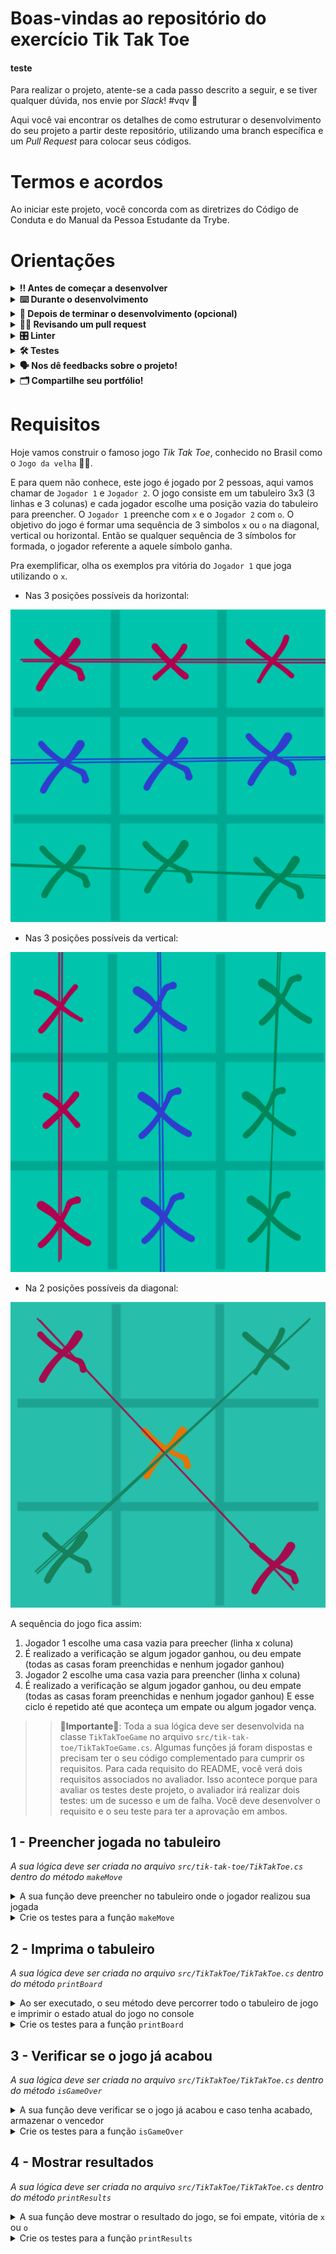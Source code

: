 # Boas-vindas ao repositório do exercício Tik Tak Toe
#### teste
Para realizar o projeto, atente-se a cada passo descrito a seguir, e se tiver qualquer dúvida, nos envie por _Slack_! #vqv 🚀

Aqui você vai encontrar os detalhes de como estruturar o desenvolvimento do seu projeto a partir deste repositório, utilizando uma branch específica e um _Pull Request_ para colocar seus códigos.

# Termos e acordos

Ao iniciar este projeto, você concorda com as diretrizes do Código de Conduta e do Manual da Pessoa Estudante da Trybe.

# Orientações

<details>
  <summary><strong>‼️ Antes de começar a desenvolver</strong></summary><br />

  1. Clone o repositório

  - Use o comando: `git clone git@github.com:tryber/acc-csharp-0x-exercises-tik-tak-toe.git`.
  - Entre na pasta do repositório que você acabou de clonar:
    - `cd acc-csharp-0x-exercises-tik-tak-toe`

  2. Instale as dependências

  - `dotnet restore`.
  
  1. Crie uma branch a partir da branch `master`

  - Verifique que você está na branch `master`
    - Exemplo: `git branch`
  - Se não estiver, mude para a branch `master`
    - Exemplo: `git checkout master`
  - Agora crie uma branch à qual você vai submeter os `commits` do seu projeto
    - Você deve criar uma branch no seguinte formato: `nome-de-usuario-nome-do-projeto`
    - Exemplo: `git checkout -b joaozinho-acc-csharp-0x-exercises-tik-tak-toe`

  4. Adicione as mudanças ao _stage_ do Git e faça um `commit`

  - Verifique que as mudanças ainda não estão no _stage_
    - Exemplo: `git status` (deve aparecer listada a pasta _joaozinho_ em vermelho)
  - Adicione o novo arquivo ao _stage_ do Git
    - Exemplo:
      - `git add .` (adicionando todas as mudanças - _que estavam em vermelho_ - ao stage do Git)
      - `git status` (deve aparecer listado o arquivo _joaozinho/README.md_ em verde)
  - Faça o `commit` inicial
    - Exemplo:
      - `git commit -m 'iniciando o projeto x'` (fazendo o primeiro commit)
      - `git status` (deve aparecer uma mensagem tipo _nothing to commit_ )

  5. Adicione a sua branch com o novo `commit` ao repositório remoto

  - Usando o exemplo anterior: `git push -u origin joaozinho-acc-csharp-0x-exercises-tik-tak-toe`

  6. Crie um novo `Pull Request` _(PR)_

  - Vá até a página de _Pull Requests_ do [repositório no GitHub](https://github.com/tryber/acc-csharp-0x-exercises-tik-tak-toe/pulls)
  - Clique no botão verde _"New pull request"_
  - Clique na caixa de seleção _"Compare"_ e escolha a sua branch **com atenção**
  - Coloque um título para a sua _Pull Request_
    - Exemplo: _"Cria tela de busca"_
  - Clique no botão verde _"Create pull request"_
  - Adicione uma descrição para o _Pull Request_ e clique no botão verde _"Create pull request"_
  - **Não se preocupe em preencher mais nada por enquanto!**
  - Volte até a [página de _Pull Requests_ do repositório](https://github.com/tryber/acc-csharp-0x-exercises-tik-tak-toe/pulls) e confira que o seu _Pull Request_ está criado

</details>

<details>
  <summary><strong>⌨️ Durante o desenvolvimento</strong></summary><br/>

  - Faça `commits` das alterações que você fizer no código regularmente

  - Lembre-se de sempre após um (ou alguns) `commits` atualizar o repositório remoto

  - Os comandos que você utilizará com mais frequência são:
    1. `git status` _(para verificar o que está em vermelho - fora do stage - e o que está em verde - no stage)_
    2. `git add` _(para adicionar arquivos ao stage do Git)_
    3. `git commit` _(para criar um commit com os arquivos que estão no stage do Git)_
    4. `git push -u origin nome-da-branch` _(para enviar o commit para o repositório remoto na primeira vez que fizer o `push` de uma nova branch)_
    5. `git push` _(para enviar o commit para o repositório remoto após o passo anterior)_

</details>

<details>
  <summary><strong>🤝 Depois de terminar o desenvolvimento (opcional)</strong></summary><br/>

  Para sinalizar que o seu projeto está pronto para o _"Code Review"_, faça o seguinte:

  - Vá até a página **DO SEU** _Pull Request_, adicione a label de _"code-review"_ e marque seus colegas:

    - No menu à direita, clique no _link_ **"Labels"** e escolha a _label_ **code-review**;

    - No menu à direita, clique no _link_ **"Assignees"** e escolha **o seu usuário**;

    - No menu à direita, clique no _link_ **"Reviewers"** e digite `students`, selecione o time `tryber/students-sd-0x`.

  Caso tenha alguma dúvida, [aqui tem um video explicativo](https://vimeo.com/362189205).

</details>

<details>
  <summary><strong>🕵🏿 Revisando um pull request</strong></summary><br />

  Use o conteúdo sobre [Code Review](https://course.betrybe.com/real-life-engineer/code-review/) para te ajudar a revisar os _Pull Requests_.

</details>

<details>
  <summary><strong>🎛 Linter</strong></summary><br />

  Usaremos o [NetAnalyzer](https://docs.microsoft.com/pt-br/dotnet/fundamentals/code-analysis/overview) para fazer a análise estática do seu código.

  Este projeto já vem com as dependências relacionadas ao _linter_ configuradas no arquivo `main.yml`.

  O analisador já é instalado pelo plugin da `Microsoft C#` no `VSCode`. Para isso, basta fazer o download do [plugin](https://marketplace.visualstudio.com/items?itemName=ms-dotnettools.csharp) e instalá-lo.
</details>

<details>
  <summary><strong>🛠 Testes</strong></summary><br />

  O .NET já possui sua própria plataforma de testes.
  
  Este projeto já vem configurado e com suas dependências

  ### Executando todos os testes

  Para executar os testes com o .NET execute o comando dentro do diretório do seu projeto `src/TikTakToe` ou de seus testes `src/TikTakToe.Test`!

  ```
  dotnet test
  ```

  ### Executando um teste específico

  Para executar um teste expecífico basta executar o comando `dotnet test --filter Name~TestMethod1`.

  :warning: **Importante:** o comando irá executar testes cujo nome contém `TestMethod1`.

  :warning: **O avaliador automático não necessariamente avalia seu projeto na ordem em que os requisitos aparecem no readme. Isso acontece para deixar o processo de avaliação mais rápido. Então, não se assuste se isso acontecer, ok?**

  ### Outras opções para testes
  - Algumas opções que podem lhe ajudar são:
    -  `-?|-h|--help`: exibem a descrição completa de como utilizar o comando.
    -  `-t|--list-tests`: lista todos os testes ao invés de executá-los.
    -  `-v|--verbosity <LEVEL>`: define o nível de detalhe na resposta dos testes.
      - `q | quiet`
      - `m | minimal`
      - `n | normal`
      - `d | detailed`
      - `diag | diagnostic`
      - Exemplo de uso: 
         ```
           dotnet test -v diag
         ```
         ou
         ```            
           dotnet test --verbosity=diagnostic
         ``` 
</details>

<details>
  <summary><strong>🗣 Nos dê feedbacks sobre o projeto!</strong></summary><br />

Ao finalizar e submeter o projeto, não se esqueça de avaliar sua experiência preenchendo o formulário. 
**Leva menos de 3 minutos!**

[FORMULÁRIO DE AVALIAÇÃO DE PROJETO](https://be-trybe.typeform.com/to/PsefzL2e)

</details>

<details>
  <summary><strong>🗂 Compartilhe seu portfólio!</strong></summary><br />

  Você sabia que o LinkedIn é a principal rede social profissional e compartilhar o seu aprendizado lá é muito importante para quem deseja construir uma carreira de sucesso? Compartilhe esse projeto no seu LinkedIn, marque o perfil da Trybe (@trybe) e mostre para a sua rede toda a sua evolução.

</details>

# Requisitos

Hoje vamos construir o famoso jogo _Tik Tak Toe_, conhecido no Brasil como o `Jogo da velha` 👵🏾. 

E para quem não conhece, este jogo é jogado por 2 pessoas, aqui vamos chamar de `Jogador 1` e `Jogador 2`. O jogo consiste em um tabuleiro 3x3 (3 linhas e 3 colunas) e cada jogador escolhe uma posição vazia do tabuleiro para preencher. O `Jogador 1` preenche com `x` e o `Jogador 2` com `o`. O objetivo do jogo é formar uma sequência de 3 simbolos `x` ou `o` na diagonal, vertical ou horizontal. Então se qualquer sequência de 3 símbolos for formada, o jogador referente a aquele símbolo ganha.

Pra exemplificar, olha os exemplos pra vitória do `Jogador 1` que joga utilizando o `x`.
 - Nas 3 posições possíveis da horizontal:

 ![jogador 1 vencendo nas 3 posições possíveis na horizontal](img/Horizontal.png)

 - Nas 3 posições possíveis da vertical:

 ![jogador 1 vencendo nas 3 posições possíveis na vertical](img/Vertical.png)

 - Na 2 posições possíveis da diagonal:

 ![jogador 1 vencendo nas 2 posições possíveis da diagonal](img/Diagonal.png)

A sequência do jogo fica assim:
 1. Jogador 1 escolhe uma casa vazia para preecher (linha x coluna)
 2. É realizado a verificação se algum jogador ganhou, ou deu empate (todas as casas foram preenchidas e nenhum jogador ganhou)
 3. Jogador 2 escolhe uma casa vazia para preencher (linha x coluna)
 4. É realizado a verificação se algum jogador ganhou, ou deu empate (todas as casas foram preenchidas e nenhum jogador ganhou)
E esse ciclo é repetido até que aconteça um empate ou algum jogador vença.

>>**🚨Importante🚨**: Toda a sua lógica deve ser desenvolvida na classe `TikTakToeGame` no arquivo `src/tik-tak-toe/TikTakToeGame.cs`. Algumas funções já foram dispostas e precisam ter o seu código complementado para cumprir os requisitos.
>> Para cada requisito do README, você verá dois requisitos associados no avaliador. Isso acontece porque para avaliar os testes deste projeto, o avaliador irá realizar dois testes: um de sucesso e um de falha. Você deve desenvolver o requisito e o seu teste para ter a aprovação em ambos.

## 1 - Preencher jogada no tabuleiro
_A sua lógica deve ser criada no arquivo `src/tik-tak-toe/TikTakToe.cs` dentro do método `makeMove`_

<details>
  <summary>A sua função deve preencher no tabuleiro onde o jogador realizou sua jogada</summary><br />

  O tabuleiro é um _array_ multidimensional de `char` com 3 linhas e 3 colunas. Casas vazias são o valor de um espaço vazio: `' '`, uma casa ocupada pelo jogador `x` estará preenchida pelo char `x` e uma ocupada por `o` estará preenchida por `o`.

Essa função recebe 3 parâmetros:
 1. O primeiro parâmetro `line` um `int` contendo a **linha** que o jogador escolheu.
 2. O segundo parâmetro `column` um `int` contendo a **coluna** que o jogador escolheu.
 3. O terceiro parâmetro `player` um `char` que representa o jogador que realizou a jogada, `x` ou `o`.

 Sua função deve usar estes parâmetros para preencher no tabuleiro `board` o valor referente a posição escolhida pelo jogador com o `char` que representa aquele jogador.

Dica: Um valor `char` precisa ser declarado utilizando aspas simples `'` as aspas duplas são usadas para representar `strings`.
</details>

<details>
  <summary>Crie os testes para a função <code>makeMove</code></summary><br />

  Implemente seu teste no arquivo `src/TikTakToe.Test/TestTikTakToeGame.cs` na função `TestMakeMove`.

O teste deve ser capaz de identificar se a função `makeMove` modifica o tabuleiro de acordo com as entradas passadas como parâmetro.
</details>

## 2 - Imprima o tabuleiro 
_A sua lógica deve ser criada no arquivo `src/TikTakToe/TikTakToe.cs` dentro do método `printBoard`_

<details>
  <summary>Ao ser executado, o seu método deve percorrer todo o tabuleiro de jogo e imprimir o estado atual do jogo no console</summary><br />
  O seu método deve imprimir o tabuleiro no seguinte formato:

  ```
  x o o
  o x x
  x o x
  ```

  Dicas: 
   - Se quiser imprimir algo no `console` sem pular para a próxima linha utilize a função `Console.Write` no lugar de `Console.WriteLine`.
   - Utilize laços de repetição aninhados (um dentro do outro) para percorrer o tabuleiro. Um percorrendo as linhas e outro para as colunas como vimos na lição de hoje.
   - Na hora de testar este requisito pode ser necessário remover espaços em branco no início e no final de uma `string` para isso você pode utilizar o método `Trim()` da seguinte forma:
      ```C#
      string myString = " String com espaços em branco ";
      myString.Trim();
      // Agora myString não tem mais espaços em branco no início e no final da string e ficou assim:
      // "String com espaços em branco"
      ```
</details>

<details>
  <summary>Crie os testes para a função <code>printBoard</code></summary><br />

Implemente seu teste no arquivo `src/TikTakToe.Test/TestTikTakToeGame.cs` na função `TestPrintBoard`.

O teste deve ser capaz de identificar se a função `printBoard` imprime corretamente o tabuleiro atual.
Lembre-se que para isso será necessário preencher a variável `board` com os valores de entrada.
Observe que existem valores de exemplo no `InlineData` que podem ser usados como referência.

>> **Será necessário utilizar a função `fromArrayToMultiDimArray` para transformar o valor em `InlineData` em um _Array_ de 2 dimensões**
</details>

## 3 - Verificar se o jogo já acabou
_A sua lógica deve ser criada no arquivo `src/TikTakToe/TikTakToe.cs` dentro do método `isGameOver`_

<details>
  <summary>A sua função deve verificar se o jogo já acabou e caso tenha acabado, armazenar o vencedor</summary><br />

Você vai usar o atributo `board` que representa o tabuleiro de jogo para verificar se o jogo já acabou da seguinte forma:
 - Verifique se um dos jogadores ganhou percorrendo o tabuleiro e procurando uma sequência de 3 `x` ou `o` nas horizontais, verticais ou diagonais. O valor do jogador vencedor `x` ou `o` deve ser passado para a variável `winner` e a função deve retornar `true`.
 - Caso não tenha nenhuma casa livre no tabuleiro, e nenhum jogador vencedor a sua função deve retornar `true` pois o jogo acabaou, porém foi empate. Neste caso associe um espaço vazio `' '` a variável `winner`.

 Dicas: 
 - Quando um jogador preecher uma casa do tabuleiro, essa ficará com o valor `x` ou `o` dependendo de qual jogador acabou de jogar.
 - Caso seja uma casa livre, o tabuleiro estará preenchido com um espaço vazio `' '`.
</details>

<details>
  <summary>Crie os testes para a função <code>isGameOver</code></summary><br />

  Implemente seu teste no arquivo `src/TikTakToe.Test/TestTikTakToeGame.cs` na função `TestIsGameOver`.

O teste deve ser capaz de identificar se a função `isGameOver` retorna corretamente se o jogo acabou baseado no estado atual do atributo `board`.
Lembre-se que para isso será necessário preencher a variável `board` com os valores de entrada.
Observe que existem valores de exemplo no `InlineData` que podem ser usados como referência.

>> **Será necessário utilizar a função `fromArrayToMultiDimArray` para transformar o valor em `InlineData` em um _Array_ de 2 dimensões**
</details>

## 4 - Mostrar resultados
_A sua lógica deve ser criada no arquivo `src/TikTakToe/TikTakToe.cs` dentro do método `printResults`_

<details>
  <summary>A sua função deve mostrar o resultado do jogo, se foi empate, vitória de <code>x</code> ou <code>o</code></summary><br />

A sua função deve usar o valor presente em `winner` para imprimir na tela o resultado da seguinte forma:
 - Caso seja empate imprimir:
    ```
    Empate! Deu velha!
    ```
 - Caso o jogador `x` ou `o` vença:
    ```
    O jogador x venceu!
    ```
    ou 
    ```
    O jogador o venceu!
    ```
</details>

<details>
  <summary>Crie os testes para a função <code>printResults</code></summary><br />

  Implemente seu teste no arquivo `src/TikTakToe.Test/TestTikTakToeGame.cs` na função `TestPrintResults`.

O teste deve ser capaz de identificar se a função `printResults` imprime corretamente o texto no _console_ dependendo do valor atual em `winner`.
Lembre-se que para isso será necessário preencher a variável `winner` com os valores de entrada.
Observe que existem valores de exemplo no `InlineData` que podem ser usados como referência.
</details>

